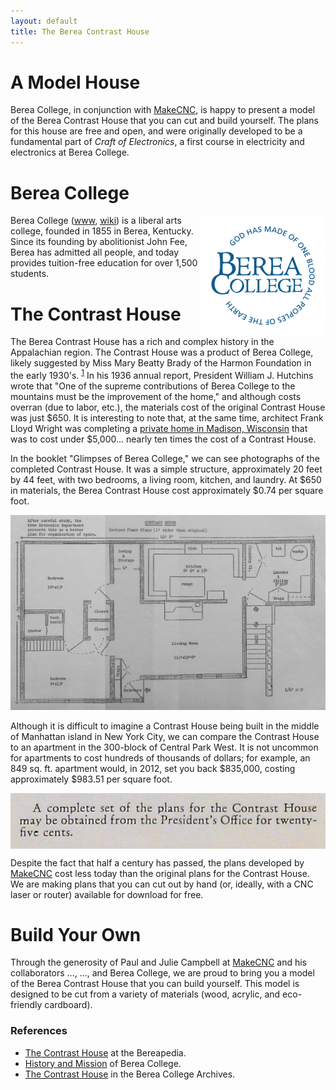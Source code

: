 ```yaml
---
layout: default
title: The Berea Contrast House
---
```


# A Model House

Berea College, in conjunction with [MakeCNC](http://makecnc.com/), is happy to
present a model of the Berea Contrast House that you can cut and build
yourself. The plans for this house are free and open, and were originally
developed to be a fundamental part of *Craft of Electronics*, a first course in
electricity and electronics at Berea College.

# Berea College
<img src="images/berea-logo-200.png" alt="Berea College Logo" align="right"/>

Berea College ([www](http://berea.edu/), [wiki](http://en.wikipedia.org/wiki/Berea_College)) is a liberal arts college, founded in 1855 in Berea, Kentucky. Since its founding by abolitionist John Fee, Berea has admitted all people, and today provides tuition-free education for over 1,500 students. 

# The Contrast House

The Berea Contrast House has a rich and complex history in the Appalachian
region. The Contrast House was a product of Berea College, likely suggested by
Miss Mary Beatty Brady of the Harmon Foundation in the early 1930's. <sup><a
href="http://bereapedia.wikispaces.com/Contrast+House">1</a></sup> In his 1936
annual report, President William J. Hutchins wrote that "One of the supreme
contributions of Berea College to the mountains must be the improvement of the
home," and although costs overran (due to labor, etc.), the materials cost of
the original Contrast House was just $650. It is interesting to note that, at
the same time, architect Frank Lloyd Wright was completing a [private home in
Madison, Wisconsin](http://www.usonia1.com/) that was to cost under $5,000... nearly ten times the cost
of a Contrast House.

In the booklet "Glimpses of Berea College," we can see photographs of the
completed Contrast House. It was a simple structure, approximately 20 feet by
44 feet, with two bedrooms, a living room, kitchen, and laundry. At $650 in materials, the Berea Contrast House cost approximately $0.74 per square foot.

<p align="center">
<img src="images/contrast-house-floorplan.png" />
</p>

Although it is difficult to imagine a Contrast House being built in the middle
of Manhattan island in New York City, we can compare the Contrast House to an
apartment in the 300-block of Central Park West. It is not uncommon for
apartments to cost hundreds of thousands of dollars; for example, an
849 sq. ft. apartment would, in 2012, set you back $835,000, costing approximately $983.51 per square foot.

<img src="images/plans-cost.jpg" alt="25 cent plans" align="center"/>

Despite the fact that half a century has
passed, the plans developed by [MakeCNC](http://makecnc.com/) cost less today
than the original plans for the Contrast House. We are making plans that you can cut out by hand (or, ideally, with a CNC laser or router) available for download for free.

# Build Your Own

Through the generosity of Paul and Julie Campbell at
[MakeCNC](http://makecnc.com/) and his collaborators ..., ..., and Berea
College, we are proud to bring you a model of the Berea Contrast House that you
can build yourself. This model is designed to be cut from a variety of
materials (wood, acrylic, and eco-friendly cardboard). 

### References

* [The Contrast House](http://bereapedia.wikispaces.com/Contrast+House) at the Bereapedia.
* [History and Mission](http://www.berea.edu/peopleservices/employeehandbook/introduction/hmbc.asp) of Berea College.
* [The Contrast House](http://cdm272901.cdmhost.com/cdm/singleitem/collection/p272901coll11/id/1531/rec/3) in the Berea College Archives.


